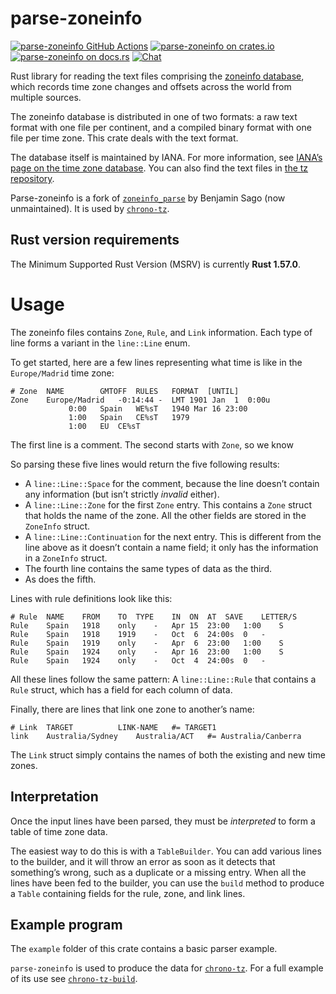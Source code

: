 # parse-zoneinfo

[![parse-zoneinfo GitHub Actions][gh-image]][gh-checks]
[![parse-zoneinfo on crates.io][cratesio-image]][cratesio]
[![parse-zoneinfo on docs.rs][docsrs-image]][docsrs]
[![Chat][discord-image]][discord]

[gh-image]: https://github.com/chronotope/chrono-tz/actions/workflows/rust.yml/badge.svg
[gh-checks]: https://github.com/chronotope/chrono-tz/actions/workflows/rust.yml
[cratesio-image]: https://img.shields.io/crates/v/parse-zoneinfo.svg
[cratesio]: https://crates.io/crates/parse-zoneinfo
[docsrs-image]: https://docs.rs/parse-zoneinfo/badge.svg
[docsrs]: https://docs.rs/parse-zoneinfo
[discord-image]: https://img.shields.io/discord/976380008299917365?logo=discord
[discord]: https://discord.gg/sXpav4PS7M

Rust library for reading the text files comprising the [zoneinfo database], which records time zone changes and offsets across the world from multiple sources.

The zoneinfo database is distributed in one of two formats: a raw text format with one file per continent, and a compiled binary format with one file per time zone. This crate deals with the text format.

The database itself is maintained by IANA. For more information, see [IANA’s page on the time zone database][iana]. You can also find the text files in [the tz repository][tz].

Parse-zoneinfo is a fork of [`zoneinfo_parse`] by Benjamin Sago (now unmaintained). It is used by [`chrono-tz`].

[iana]: https://www.iana.org/time-zones
[tz]: https://github.com/eggert/tz
[zoneinfo database]: https://en.wikipedia.org/wiki/Tz_database
[`zoneinfo_parse`]: https://crates.io/crates/zoneinfo_parse
[`chrono-tz`]: https://crates.io/crates/chrono-tz

## Rust version requirements

The Minimum Supported Rust Version (MSRV) is currently **Rust 1.57.0**.

# Usage

The zoneinfo files contains `Zone`, `Rule`, and `Link` information. Each type of line forms a variant in the `line::Line` enum.

To get started, here are a few lines representing what time is like in the `Europe/Madrid` time zone:
```
# Zone	NAME		GMTOFF	RULES	FORMAT	[UNTIL]
Zone	Europe/Madrid	-0:14:44 -	LMT	1901 Jan  1  0:00u
			 0:00	Spain	WE%sT	1940 Mar 16 23:00
			 1:00	Spain	CE%sT	1979
			 1:00	EU	CE%sT
```

The first line is a comment. The second starts with `Zone`, so we know

So parsing these five lines would return the five following results:

- A `line::Line::Space` for the comment, because the line doesn’t contain any information (but isn’t strictly *invalid* either).
- A `line::Line::Zone` for the first `Zone` entry. This contains a `Zone` struct that holds the name of the zone. All the other fields are stored in the `ZoneInfo` struct.
- A `line::Line::Continuation` for the next entry. This is different from the line above as it doesn’t contain a name field; it only has the information in a `ZoneInfo` struct.
- The fourth line contains the same types of data as the third.
- As does the fifth.

Lines with rule definitions look like this:
```
# Rule	NAME	FROM	TO	TYPE	IN	ON	AT	SAVE	LETTER/S
Rule	Spain	1918	only	-	Apr	15	23:00	1:00	S
Rule	Spain	1918	1919	-	Oct	 6	24:00s	0	-
Rule	Spain	1919	only	-	Apr	 6	23:00	1:00	S
Rule	Spain	1924	only	-	Apr	16	23:00	1:00	S
Rule	Spain	1924	only	-	Oct	 4	24:00s	0	-
```

All these lines follow the same pattern: A `line::Line::Rule` that contains a `Rule` struct, which has a field for each column of data.

Finally, there are lines that link one zone to another’s name:
```
# Link	TARGET			LINK-NAME	#= TARGET1
link	Australia/Sydney	Australia/ACT	#= Australia/Canberra
```

The `Link` struct simply contains the names of both the existing and new time zones.

## Interpretation

Once the input lines have been parsed, they must be *interpreted* to form a table of time zone data.

The easiest way to do this is with a `TableBuilder`. You can add various lines to the builder, and it will throw an error as soon as it detects that something’s wrong, such as a duplicate or a missing entry. When all the lines have been fed to the builder, you can use the `build` method to produce a `Table` containing fields for the rule, zone, and link lines.

## Example program

The `example` folder of this crate contains a basic parser example.

`parse-zoneinfo` is used to produce the data for [`chrono-tz`]. For a full example of its use see [`chrono-tz-build`].

[`chrono-tz-build`]: https://github.com/chronotope/chrono-tz/tree/main/chrono-tz-build

